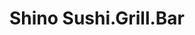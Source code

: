 ---
layout: place
title: "Shino Sushi.Grill.Bar"
permalink: /massachusetts/south-easton/shino-sushi-grill-bar.html
stateAbbr: MA
stateName: Massachusetts
cityName: South Easton
seo:
  name: "Shino Sushi.Grill.Bar"
  type: Restaurant
  links: https://www.shino-restaurant.com/
description: "Looking for sushi in South Easton, Massachusetts? Check out Shino Sushi.Grill.Bar for a delightful Japanese dining experience. Enjoy a variety of sushi and o..."
place_id: ChIJZ_DzB1yP5IkR9ePx7CrLEd0
photos:
  - name: >-
      places/ChIJZ_DzB1yP5IkR9ePx7CrLEd0/photos/AeeoHcIPWi3KNyBuFcIkc-H23p8Vn1tICox1jamr1ILyMFqnZT4pLutRpI5z7MA3ksCESLZp_YaieEqJ3UpZMACTUzmaiFejKCCOiBLimIYcA1Kva8_p8L7QwdnE52vwwCMqsQkf86KbUiHjtIOvsn5uFvFjMDrg8cexjsnO7hhwg5QOxvIDxekZbQUKxrljMD4WVyrdfU-tZofunLJEPoP4v4Ln6z13PyR4t-XjcwV3gjvyTglxZEnNeAxdnvlBIIYfvVXJTlKU-HW4m-0QfUzDEkJPMNduvdQ0BdZl2cdpoLwmhFftNlwLc5X33-igcxwWjhrRxILlfPqnN1QZzzk3ZKkmX9gds11Q-L1eTGYIfdHcTkjHhlqW8sBTtOKX8EtsJiWODeyzEtMIq_SwRFtQzeuclDToPt7BKMzBMdxlxSE
    widthPx: 3024
    heightPx: 4032
    authorAttributions:
      - displayName: willow wiseman
        uri: https://maps.google.com/maps/contrib/109956877214760391521
        photoUri: >-
          https://lh3.googleusercontent.com/a-/ALV-UjVG9SkN2uxtb7CAhMXpNWlsqVFPogIMFOVs85-BJyPi_08lLH-g=s100-p-k-no-mo
    flagContentUri: >-
      https://www.google.com/local/imagery/report/?cb_client=maps_api_places.places_api&image_key=!1e10!2sCIHM0ogKEICAgIC2hKipYg&hl=en-US
    googleMapsUri: >-
      https://www.google.com/maps/place//data=!3m4!1e2!3m2!1sCIHM0ogKEICAgIC2hKipYg!2e10!4m2!3m1!1s0x89e48f5c07f3f067:0xdd11cb2aecf1e3f5
  - name: >-
      places/ChIJZ_DzB1yP5IkR9ePx7CrLEd0/photos/AeeoHcLU2ujRV3lal1YMYV4mXbcMA6Vwa-yJ-X1hgaDAn-KSJ4-Y_iG8ZmcV8TMXRwXHEbwWCtf3xm7dtji3tUVHgG_ZbVqdPQwtxzu83ag6RKr5T0peXCSSI3jC007oWb3D7nReRC3sYasemvNoSizKkehIG4pd3m-LLrfHkOZj4OsE5zsZoEHAnJcRreAY4FY1PQSwRqzroGI64ZUTx9AGznmK51XToIwDgCGgQEvE1TaPPvYPH4nTf-_rohZ7nU71egvCzBJ-XaGjQ1sFzvgvMdC9ywBGrVr1rQuhDvi_Fy4JvM3hdITOc2BIuYwNJfiK7UvqhKkziJBIaf9EJctDe62_GybZParOBYaOUZEyKpkQhYNflKJYgIMAyI96Vky1be_c-F81dOgmFmnUSWdoFiaMAoroVkojAH9IfghVPY_bcpo
    widthPx: 4800
    heightPx: 2700
    authorAttributions:
      - displayName: Richard Bosworth
        uri: https://maps.google.com/maps/contrib/106098500378483632396
        photoUri: >-
          https://lh3.googleusercontent.com/a/ACg8ocICjeaRLEQutopFv0sabJLY9hU-0YJ0s7Lgw8Lii_GyzsIYfQ=s100-p-k-no-mo
    flagContentUri: >-
      https://www.google.com/local/imagery/report/?cb_client=maps_api_places.places_api&image_key=!1e10!2sCIHM0ogKEICAgIC4lbWwgQE&hl=en-US
    googleMapsUri: >-
      https://www.google.com/maps/place//data=!3m4!1e2!3m2!1sCIHM0ogKEICAgIC4lbWwgQE!2e10!4m2!3m1!1s0x89e48f5c07f3f067:0xdd11cb2aecf1e3f5
  - name: >-
      places/ChIJZ_DzB1yP5IkR9ePx7CrLEd0/photos/AeeoHcLjF2V7Q6Un1W_fQDfASEARfLtsXQpZh0G3TbSKB0Ywz3laCGAARRO5PGjjL-MSwchD9ZLfxuY7ThBObX9encj7E_440fetrvl9hd2Yz-b2SfFN9owfln9aAV16bi2OEzStQSGBkpioFHa3Qz1XHp_HFAkxF3-bUFDsTRhC9UKHXQ2htSKb4mGPkQx2eRPOFQi3mvJQQT0ETrn4hxioaEwJGwt3kbqBHxh2yBRWry64iKmyx5BDFxwHMDNUISArEbk0G5FsOm35pt54SVdHQlpQH-DvYY5rpQ9K9kfkXXagsghJNuRwFoWTo_3dgSK8RaGsb-CPKrWlwvAZoon8mbjTzEDqeqCZFIVgWZMAONS6tJN0C41_jgIO8FehjOHOh7Cvh4GmRF5mW-9mv0zP6PQ42pFqkUXgzVRvEQBJvjX11g
    widthPx: 1600
    heightPx: 1200
    authorAttributions:
      - displayName: Mister AH
        uri: https://maps.google.com/maps/contrib/102632961506202192048
        photoUri: >-
          https://lh3.googleusercontent.com/a/ACg8ocIrU-QhAZMFEdo48lHcexlY9NGmpwxAQvzDAYPGYqKXNBUb6A=s100-p-k-no-mo
    flagContentUri: >-
      https://www.google.com/local/imagery/report/?cb_client=maps_api_places.places_api&image_key=!1e10!2sCIHM0ogKEICAgMCw-c-bFA&hl=en-US
    googleMapsUri: >-
      https://www.google.com/maps/place//data=!3m4!1e2!3m2!1sCIHM0ogKEICAgMCw-c-bFA!2e10!4m2!3m1!1s0x89e48f5c07f3f067:0xdd11cb2aecf1e3f5
  - name: >-
      places/ChIJZ_DzB1yP5IkR9ePx7CrLEd0/photos/AeeoHcIjgZiwdOq7Lh80XLXEnbULeEHt1qUSG2YcoTN_ZxV4TWqmX7yh6TadUU7WHyxbOuNWEQJ_jEscS2dE8VSHDRNxFtUEChSO3xwDh2Ik7cRHnkd6LNNWZnyKeFebYoiNHleJYaV4PupppUdkAmxYKs7pMQSvg668Kq34Tj8yTTW4YkYub5naydaiEOqCUYDHfz3Q75QH8EhzfTrl7OdXrRLIyXNq_nTKe6Nzqrh2IjubY2KrL-NPfE72WdBz1XiXvO9Lrm3lWhoUFvnmrW-M1W_x52L_0jDPVBbliww_nK248l4lPL5xsJOGN1WJERQCArtrSlCLqNutx1W-kwrvUz3-PJrLfpcnQchzcyY5lozEfk9BFm2mEwd_HyqNw8eZvJWZpzeYB9hXzd0mXYZezRppyU1mFgXkzoJXdnOd2Om-xrA
    widthPx: 4032
    heightPx: 3024
    authorAttributions:
      - displayName: Richard Lee
        uri: https://maps.google.com/maps/contrib/113377408734251292470
        photoUri: >-
          https://lh3.googleusercontent.com/a-/ALV-UjX3HOL2ZiwaSxfRb0MeLt2IlcvHBgy1l-pAS-NuOXRgbPMCthlr=s100-p-k-no-mo
    flagContentUri: >-
      https://www.google.com/local/imagery/report/?cb_client=maps_api_places.places_api&image_key=!1e10!2sCIHM0ogKEICAgIDjwKCNjQE&hl=en-US
    googleMapsUri: >-
      https://www.google.com/maps/place//data=!3m4!1e2!3m2!1sCIHM0ogKEICAgIDjwKCNjQE!2e10!4m2!3m1!1s0x89e48f5c07f3f067:0xdd11cb2aecf1e3f5
  - name: >-
      places/ChIJZ_DzB1yP5IkR9ePx7CrLEd0/photos/AeeoHcIXjQZOz0xKuXdUECl0Vq-juAZTCjGN9uGlV5jamjxNUQkRnm__Hvwh2g5rb9RIAcTBirtFaHrFByw9hJZKc0t77SwXqgizXPlfL2DF2JRZplRuxbyFRfNvB6jOg4ChGGI6Jh8KIbwlpPDvFmCSfPhp92W_7yCLswHGfikRbqEaOYORzltKrlMgqNeDNw2IWIge8gg4TqvWcx2P7_OjdkQFIIcmmk5TZP7EKavvflpvA9rp6OBPrNGv0BKhZy1sTwVLaU25OLbLmk2aJ45r5eEz1h1LvpzKuE7xmD-SYICy-7UPwlsqXpmneRIGRf01_MMWnYsHaI0GnaoWWOpgKfvZ-j5ZvNbYczkq7FPO_RrOVOJB5gmCAQYjp49b9TyZFr90Ydbf-CsKO1Ox4Z5VA6Cv7OIvHQlTmg80TAZ5REcRQ9QTrJEc74_z-izZJ5Og
    widthPx: 3024
    heightPx: 4032
    authorAttributions:
      - displayName: James Barrett
        uri: https://maps.google.com/maps/contrib/118124789142161637499
        photoUri: >-
          https://lh3.googleusercontent.com/a/ACg8ocK9ASyHLxHJ-c_FViNrZrpqiBSNw-7NEoQGdAKP216qDx8IzA=s100-p-k-no-mo
    flagContentUri: >-
      https://www.google.com/local/imagery/report/?cb_client=maps_api_places.places_api&image_key=!1e10!2sCIABIhADycKztDDvo2f0Y1UAALhP&hl=en-US
    googleMapsUri: >-
      https://www.google.com/maps/place//data=!3m4!1e2!3m2!1sCIABIhADycKztDDvo2f0Y1UAALhP!2e10!4m2!3m1!1s0x89e48f5c07f3f067:0xdd11cb2aecf1e3f5
  - name: >-
      places/ChIJZ_DzB1yP5IkR9ePx7CrLEd0/photos/AeeoHcLLDHoivKxo7ve-CWJDvOzD-GCWEjuA34bRmCjhLESx415YvWB3SXNgHfN2mzCbL9zndkaWWXl1opSg-54ZGn2puR7N1To9UOE4TOPCcw1uHidwF3Sv3yjFcXxx-y_7FcvYNCX1JYsqWaDP0H6cEpp2rhJY8Z9AxZVOsysC1i26_kNpc8Yn941729TO7uLNLZG_TlfRkcHa_DvfCvK8nd3NLgOxclTL827e6OGTHMnMqAw224NBMkqdQj8jKf_PAQ6MDIBX4QEHatIHMIsP3G7YnGOSWelcdvl2s_gH8KnBfpSf2gj5pNoCHH2k7_yJkdKDGVsWZwHD-X1_9cOaRlv_fTBPczDBeVCQtjaqPnWjGJsxIZoa84hVjrY85C9YKIA3s7LPxEhRmgEsKMKshjXQvBoVECc1n-6cQ5rEEXBz_g
    widthPx: 3024
    heightPx: 4032
    authorAttributions:
      - displayName: Nambians
        uri: https://maps.google.com/maps/contrib/111199231281467385012
        photoUri: >-
          https://lh3.googleusercontent.com/a-/ALV-UjVdFRdGwnl2U8GgfJhT5Us3JwOcwYAarR4KNV9wCH68Az16lZh_nQ=s100-p-k-no-mo
    flagContentUri: >-
      https://www.google.com/local/imagery/report/?cb_client=maps_api_places.places_api&image_key=!1e10!2sCIHM0ogKEICAgMDAsZD0KA&hl=en-US
    googleMapsUri: >-
      https://www.google.com/maps/place//data=!3m4!1e2!3m2!1sCIHM0ogKEICAgMDAsZD0KA!2e10!4m2!3m1!1s0x89e48f5c07f3f067:0xdd11cb2aecf1e3f5
  - name: >-
      places/ChIJZ_DzB1yP5IkR9ePx7CrLEd0/photos/AeeoHcIS2uS5WF2JtUbKRI7twLsirFmm1rIVIAPEoojr2iWb1BSi_SJnWnD4h3hfakdytQ0f0WJCV_TA1C7H94sxsHwxtaeiGQn1SSlpJLWcDXSnqKXoMoEAbpLTbWvmFoacqJD2BBv_di6_cBfKGIFXFFIjue8SOaR7UrcOKbtGzIGyOZeScLRQtEgkOsNVSj6jZ33SZYIdrHaMXRuQL-mj1g_2NgF1FPTgeSEE2hx1Dh3Cb9m1kzwsG1Ocx5eJPK7cvUnPEjQvDnFUEyjAO9bguS1VkE-GNGdoFVdDKAQV3h_rjTNXUZzFyjqCcisohHXAYXtooUw12-qMfJDOnSCqdFW9Lj8TnIuDKRCbA2HX6v_7LbPLcyVDef5lC8ToBHU5Mxsi6MufD8BxDvw54igHEHjV5nDysB8Pkz77M4bDP1kmW10
    widthPx: 3024
    heightPx: 4032
    authorAttributions:
      - displayName: Yanq Wei
        uri: https://maps.google.com/maps/contrib/111444111446169396971
        photoUri: >-
          https://lh3.googleusercontent.com/a/ACg8ocLY2qrxDjAIP_qgArqZVoWLliJuAb6F5k3igideg6yNWbelZho=s100-p-k-no-mo
    flagContentUri: >-
      https://www.google.com/local/imagery/report/?cb_client=maps_api_places.places_api&image_key=!1e10!2sCIHM0ogKEICAgID_p8nwwgE&hl=en-US
    googleMapsUri: >-
      https://www.google.com/maps/place//data=!3m4!1e2!3m2!1sCIHM0ogKEICAgID_p8nwwgE!2e10!4m2!3m1!1s0x89e48f5c07f3f067:0xdd11cb2aecf1e3f5
  - name: >-
      places/ChIJZ_DzB1yP5IkR9ePx7CrLEd0/photos/AeeoHcJ9ExPPAxZCwVpzDiIo8enZxP83M4loh1eymeQbdVBBd36fMHz9scVhc8IbSq388aJEBHGBXT5CEazGTxzcYnqRdjbq-Kw8FuYwptsJogmbMhMsBzGsHhhQ8XEcbtxi_HDMsLCUgLgab5gkME31P78t5wKKVfas7Pwn9Pa3XWKcLP6xs0pyYo8dIkNW8LaNj2iirA646x0KHoaYZAIRsY21-uBZAx_aetInc_6oqGlaDqoWPXSc1LOZvn0FKtJ5kp8_1s_eBz5Q2HRXiKhtQMJ5vVB5PaquT2SYQ7SLzhrTe7OiE8ED1MTKF41-KLoRJGqBnL7KWU3dR1rMZDnZ9vtSzeRUK5fm8QzZj2i4BmOjGPNFpLw1o5t-iMq4INfh24ls5sH5ICYQ0v1irgA0MMmhJCBQyj6VgkArWYSMajqngfCr
    widthPx: 3600
    heightPx: 4800
    authorAttributions:
      - displayName: TbagJonez
        uri: https://maps.google.com/maps/contrib/116402516911369555137
        photoUri: >-
          https://lh3.googleusercontent.com/a-/ALV-UjUYV-pyWeKapRyqk2Y_NyuzzEresAZ7sNwXh0BFs5ZrFzTfTM-V=s100-p-k-no-mo
    flagContentUri: >-
      https://www.google.com/local/imagery/report/?cb_client=maps_api_places.places_api&image_key=!1e10!2sCIHM0ogKEICAgICPq8jwowE&hl=en-US
    googleMapsUri: >-
      https://www.google.com/maps/place//data=!3m4!1e2!3m2!1sCIHM0ogKEICAgICPq8jwowE!2e10!4m2!3m1!1s0x89e48f5c07f3f067:0xdd11cb2aecf1e3f5
  - name: >-
      places/ChIJZ_DzB1yP5IkR9ePx7CrLEd0/photos/AeeoHcLS3w41O8dRPc1EZ7EUrNrTKJ8HTkxhO71RAhC91-0sGfpM5n2Wvj3RMsP95SP2fwA5n1wI9Z_l6aEg24NRPJJzry-YdvIPDc3R5f7MZENxoRyWalYlW1WVgVuF9WiN_gZP6YG0jRoRC3ljiFdADvoWkqsR4LF7XS8QOcUvyYnzisJbGd19l1nTxeOU36308yVVJclcAma_TJs3XHEBWj5hk6xXBslu3_n5D6p9qLcMOrbe2c1hGvuMVfQDPndn5BfWdAkb5p6iABw3dJIpFXSatWDZLqf4-HCfAOy1bMwGeNe8M3h9WduJaxQ6WF3QW7sCqSor3EsfP0oA_lc0Y4xaGORN4Wv8CcvojwP7xQu3934LAZyZKl1F0Xjl0rkrdx07-upU_s2swaoV7sDfASomLp9p972L9DYrgUUv8cAyaTNf
    widthPx: 1600
    heightPx: 1200
    authorAttributions:
      - displayName: Mister AH
        uri: https://maps.google.com/maps/contrib/102632961506202192048
        photoUri: >-
          https://lh3.googleusercontent.com/a/ACg8ocIrU-QhAZMFEdo48lHcexlY9NGmpwxAQvzDAYPGYqKXNBUb6A=s100-p-k-no-mo
    flagContentUri: >-
      https://www.google.com/local/imagery/report/?cb_client=maps_api_places.places_api&image_key=!1e10!2sCIHM0ogKEICAgMCw-c-blAE&hl=en-US
    googleMapsUri: >-
      https://www.google.com/maps/place//data=!3m4!1e2!3m2!1sCIHM0ogKEICAgMCw-c-blAE!2e10!4m2!3m1!1s0x89e48f5c07f3f067:0xdd11cb2aecf1e3f5
  - name: >-
      places/ChIJZ_DzB1yP5IkR9ePx7CrLEd0/photos/AeeoHcIlDp7QsFsSP1gqQbNROTlyk5iydGYUVMNacPGuFHbi_GWzzB2b8hHjrYVuXDvVs9kgAQ4UaL8adezpr7b9iD8e38J8ucCUClMlO-4p458xVPEkD2x5CKxsMlqUKsZcEIT_ogsQwTQKdXv8hylIhiJisKP7SnlWSLiDBFlr8an1KkUIea1tJ8eAjFbywwtLbr3sZFV5ZHct0c5W43XKKblANsVHyI4rzq4103elMx1I5Jd9BI4UQFyo4MLgRw9bheLzPjRVGCJ0NeegFXOJiNO0S1eaD0_EidtiIN4pf1hHMyW_Hxeq39sx5hNaHHDf8LpPA5L9C_69Ixz-1YAVpqyhj0l3Iqyvogxcb94zAA0sKJNUjYGFRRWbnovbOQYc5ert-xZ_xCYADgfhCbqxgdqMoNmldRGCZB14oLevkiWteTia
    widthPx: 3024
    heightPx: 4032
    authorAttributions:
      - displayName: Carol Pham
        uri: https://maps.google.com/maps/contrib/107622957088045320339
        photoUri: >-
          https://lh3.googleusercontent.com/a-/ALV-UjXlEduFiZFFAlHnck7hZ-PCd6qzoW7LmZzKut2DcdrPEeSrwlc=s100-p-k-no-mo
    flagContentUri: >-
      https://www.google.com/local/imagery/report/?cb_client=maps_api_places.places_api&image_key=!1e10!2sCIHM0ogKEICAgICajf-_iwE&hl=en-US
    googleMapsUri: >-
      https://www.google.com/maps/place//data=!3m4!1e2!3m2!1sCIHM0ogKEICAgICajf-_iwE!2e10!4m2!3m1!1s0x89e48f5c07f3f067:0xdd11cb2aecf1e3f5
address: 620 Washington St, South Easton, MA 02375, USA
street: 620 Washington St
city: South Easton
state: MA
zip: '02375'
country: USA
neighborhood: South Easton
latitude: '42.045694'
longitude: '-71.079468'
accessibility_options:
  wheelchairAccessibleParking: true
  wheelchairAccessibleEntrance: true
  wheelchairAccessibleRestroom: true
  wheelchairAccessibleSeating: true
business_status: OPERATIONAL
name: Shino Sushi.Grill.Bar
google_maps_links:
  directionsUri: >-
    https://www.google.com/maps/dir//''/data=!4m7!4m6!1m1!4e2!1m2!1m1!1s0x89e48f5c07f3f067:0xdd11cb2aecf1e3f5!3e0
  placeUri: https://maps.google.com/?cid=15929736742210495477
  writeAReviewUri: >-
    https://www.google.com/maps/place//data=!4m3!3m2!1s0x89e48f5c07f3f067:0xdd11cb2aecf1e3f5!12e1
  reviewsUri: >-
    https://www.google.com/maps/place//data=!4m4!3m3!1s0x89e48f5c07f3f067:0xdd11cb2aecf1e3f5!9m1!1b1
  photosUri: >-
    https://www.google.com/maps/place//data=!4m3!3m2!1s0x89e48f5c07f3f067:0xdd11cb2aecf1e3f5!10e5
primary_type: Asian Restaurant
opening_hours:
  regular: null
  current: null
secondary_opening_hours:
  regular:
    weekdayDescriptions: null
    type: null
  current:
    weekdayDescriptions: null
    type: null
phone: (508) 297-1210
price_level: PRICE_LEVEL_MODERATE
price_range: $20 &ndash; $30
rating: '4.5'
rating_count: 227
website: https://www.shino-restaurant.com/
reviews:
  - name: >-
      places/ChIJZ_DzB1yP5IkR9ePx7CrLEd0/reviews/ChZDSUhNMG9nS0VJQ0FnTUN3LWMtYmVBEAE
    relativePublishTimeDescription: 3 weeks ago
    rating: 5
    text:
      text: >-
        The sushi is fresh, and the cooked food is on point. The drinks are
        perfectly poured.
      languageCode: en
    originalText:
      text: >-
        The sushi is fresh, and the cooked food is on point. The drinks are
        perfectly poured.
      languageCode: en
    authorAttribution:
      displayName: Mister AH
      uri: https://www.google.com/maps/contrib/102632961506202192048/reviews
      photoUri: >-
        https://lh3.googleusercontent.com/a/ACg8ocIrU-QhAZMFEdo48lHcexlY9NGmpwxAQvzDAYPGYqKXNBUb6A=s128-c0x00000000-cc-rp-mo
    publishTime: '2025-03-20T00:36:20.938020Z'
    flagContentUri: >-
      https://www.google.com/local/review/rap/report?postId=ChZDSUhNMG9nS0VJQ0FnTUN3LWMtYmVBEAE&d=17924085&t=1
    googleMapsUri: >-
      https://www.google.com/maps/reviews/data=!4m6!14m5!1m4!2m3!1sChZDSUhNMG9nS0VJQ0FnTUN3LWMtYmVBEAE!2m1!1s0x89e48f5c07f3f067:0xdd11cb2aecf1e3f5
  - name: >-
      places/ChIJZ_DzB1yP5IkR9ePx7CrLEd0/reviews/ChZDSUhNMG9nS0VJQ0FnSURicGJxQldREAE
    relativePublishTimeDescription: 8 months ago
    rating: 5
    text:
      text: >-
        Shino Sushi is a standout dining spot that offers an excellent selection
        of both sushi and unique cocktails. The food here is consistently fresh
        and beautifully presented, with flavors that satisfy both traditional
        sushi lovers and those looking for something a little different. One of
        the highlights is the house specialty menu, which I highly recommend. It
        features creative dishes that showcase the chef’s expertise and
        innovation. The cocktail menu is equally impressive, with drinks that
        perfectly complement the sushi. The ambiance is welcoming and the
        service is attentive, making Shino Sushi a perfect place for a casual
        dinner or a special occasion. For anyone in the mood for great sushi
        paired with fantastic cocktails, Shino Sushi is definitely worth a
        visit.
      languageCode: en
    originalText:
      text: >-
        Shino Sushi is a standout dining spot that offers an excellent selection
        of both sushi and unique cocktails. The food here is consistently fresh
        and beautifully presented, with flavors that satisfy both traditional
        sushi lovers and those looking for something a little different. One of
        the highlights is the house specialty menu, which I highly recommend. It
        features creative dishes that showcase the chef’s expertise and
        innovation. The cocktail menu is equally impressive, with drinks that
        perfectly complement the sushi. The ambiance is welcoming and the
        service is attentive, making Shino Sushi a perfect place for a casual
        dinner or a special occasion. For anyone in the mood for great sushi
        paired with fantastic cocktails, Shino Sushi is definitely worth a
        visit.
      languageCode: en
    authorAttribution:
      displayName: Ronny Rigotti
      uri: https://www.google.com/maps/contrib/117873160640203145377/reviews
      photoUri: >-
        https://lh3.googleusercontent.com/a-/ALV-UjWX58-jkR3VIjx-E80OLizFul-bpVlgHaQnvetX_ntgC0om6Xwf=s128-c0x00000000-cc-rp-mo-ba6
    publishTime: '2024-08-07T13:48:05.721851Z'
    flagContentUri: >-
      https://www.google.com/local/review/rap/report?postId=ChZDSUhNMG9nS0VJQ0FnSURicGJxQldREAE&d=17924085&t=1
    googleMapsUri: >-
      https://www.google.com/maps/reviews/data=!4m6!14m5!1m4!2m3!1sChZDSUhNMG9nS0VJQ0FnSURicGJxQldREAE!2m1!1s0x89e48f5c07f3f067:0xdd11cb2aecf1e3f5
  - name: >-
      places/ChIJZ_DzB1yP5IkR9ePx7CrLEd0/reviews/ChdDSUhNMG9nS0VJQ0FnSURqd0tDTnRRRRAB
    relativePublishTimeDescription: 11 months ago
    rating: 4
    text:
      text: >-
        Life of short ..F…it!  Family, Flavor, Friends


        Well, down the area we found this place because we were craving sushi
        start off with the pokey nachos then crazy salmon roll and eel and
        avocado roll and pork belly Ramen.  Presentation was great. Service was
        friendly establishment was very clean. all of the flavors were very
        good. Sushi was fresh as expected. The Ramen was savory with good fatty
        pork belly if you’re in the area definitely recommend this place.
      languageCode: en
    originalText:
      text: >-
        Life of short ..F…it!  Family, Flavor, Friends


        Well, down the area we found this place because we were craving sushi
        start off with the pokey nachos then crazy salmon roll and eel and
        avocado roll and pork belly Ramen.  Presentation was great. Service was
        friendly establishment was very clean. all of the flavors were very
        good. Sushi was fresh as expected. The Ramen was savory with good fatty
        pork belly if you’re in the area definitely recommend this place.
      languageCode: en
    authorAttribution:
      displayName: Richard Lee
      uri: https://www.google.com/maps/contrib/113377408734251292470/reviews
      photoUri: >-
        https://lh3.googleusercontent.com/a-/ALV-UjX3HOL2ZiwaSxfRb0MeLt2IlcvHBgy1l-pAS-NuOXRgbPMCthlr=s128-c0x00000000-cc-rp-mo-ba5
    publishTime: '2024-04-27T23:33:44.378114Z'
    flagContentUri: >-
      https://www.google.com/local/review/rap/report?postId=ChdDSUhNMG9nS0VJQ0FnSURqd0tDTnRRRRAB&d=17924085&t=1
    googleMapsUri: >-
      https://www.google.com/maps/reviews/data=!4m6!14m5!1m4!2m3!1sChdDSUhNMG9nS0VJQ0FnSURqd0tDTnRRRRAB!2m1!1s0x89e48f5c07f3f067:0xdd11cb2aecf1e3f5
  - name: >-
      places/ChIJZ_DzB1yP5IkR9ePx7CrLEd0/reviews/ChZDSUhNMG9nS0VJQ0FnSUMyaEtqaEhBEAE
    relativePublishTimeDescription: 2 years ago
    rating: 5
    text:
      text: >-
        The dining atmosphere is beautiful! We’ve been served twice by Kevin. He
        is a great server and very patient! The spicy tuna makimono is my
        favorite thing to order. We’ve been pleasantly surprised with the
        quality of food we’ve gotten. It’s all very good.
      languageCode: en
    originalText:
      text: >-
        The dining atmosphere is beautiful! We’ve been served twice by Kevin. He
        is a great server and very patient! The spicy tuna makimono is my
        favorite thing to order. We’ve been pleasantly surprised with the
        quality of food we’ve gotten. It’s all very good.
      languageCode: en
    authorAttribution:
      displayName: willow wiseman
      uri: https://www.google.com/maps/contrib/109956877214760391521/reviews
      photoUri: >-
        https://lh3.googleusercontent.com/a-/ALV-UjVG9SkN2uxtb7CAhMXpNWlsqVFPogIMFOVs85-BJyPi_08lLH-g=s128-c0x00000000-cc-rp-mo
    publishTime: '2022-07-26T03:27:35.416947Z'
    flagContentUri: >-
      https://www.google.com/local/review/rap/report?postId=ChZDSUhNMG9nS0VJQ0FnSUMyaEtqaEhBEAE&d=17924085&t=1
    googleMapsUri: >-
      https://www.google.com/maps/reviews/data=!4m6!14m5!1m4!2m3!1sChZDSUhNMG9nS0VJQ0FnSUMyaEtqaEhBEAE!2m1!1s0x89e48f5c07f3f067:0xdd11cb2aecf1e3f5
  - name: >-
      places/ChIJZ_DzB1yP5IkR9ePx7CrLEd0/reviews/ChdDSUhNMG9nS0VJQ0FnSUMtek9mQmx3RRAB
    relativePublishTimeDescription: 2 years ago
    rating: 5
    text:
      text: >-
        We ordered like 3 things since it's our first time here. One of them was
        the sliders. The meat was so good I'd order it again.

        I wish the nachos had a bit more in them, but it's still good.

        Would not recommend for people that prefer big portions for their buck.

        The atmosphere and staff were nice. As long as they aren't too busy,
        they let customers stay and chat for a while. I'd go again to try out
        more of their menu.
      languageCode: en
    originalText:
      text: >-
        We ordered like 3 things since it's our first time here. One of them was
        the sliders. The meat was so good I'd order it again.

        I wish the nachos had a bit more in them, but it's still good.

        Would not recommend for people that prefer big portions for their buck.

        The atmosphere and staff were nice. As long as they aren't too busy,
        they let customers stay and chat for a while. I'd go again to try out
        more of their menu.
      languageCode: en
    authorAttribution:
      displayName: Joann
      uri: https://www.google.com/maps/contrib/114652134740847385257/reviews
      photoUri: >-
        https://lh3.googleusercontent.com/a-/ALV-UjX51LEtE3d8JLgGpKbrXcti1bM2sjtWZkNczidfLena6aNjsmk=s128-c0x00000000-cc-rp-mo-ba3
    publishTime: '2022-10-28T21:54:33.250410Z'
    flagContentUri: >-
      https://www.google.com/local/review/rap/report?postId=ChdDSUhNMG9nS0VJQ0FnSUMtek9mQmx3RRAB&d=17924085&t=1
    googleMapsUri: >-
      https://www.google.com/maps/reviews/data=!4m6!14m5!1m4!2m3!1sChdDSUhNMG9nS0VJQ0FnSUMtek9mQmx3RRAB!2m1!1s0x89e48f5c07f3f067:0xdd11cb2aecf1e3f5
parking_options:
  freeParkingLot: true
  freeStreetParking: true
payment_options:
  acceptsCreditCards: true
  acceptsDebitCards: true
  acceptsCashOnly: false
  acceptsNfc: true
allow_dogs: null
curbside_pickup: false
delivery: true
dine_in: true
good_for_children: true
good_for_groups: true
good_for_sports: null
live_music: true
menu_for_children: null
outdoor_seating: null
reservable: true
restroom: true
serves_beer: true
serves_breakfast: false
serves_brunch: false
serves_cocktails: true
serves_coffee: null
serves_dinner: true
serves_dessert: true
serves_lunch: true
serves_vegetarian_food: true
serves_wine: true
takeout: true
summary: null

---